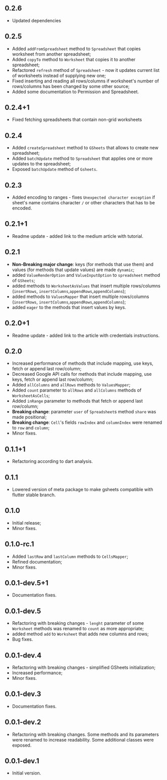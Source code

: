 ## 0.2.6

- Updated dependencies

## 0.2.5

- Added `addFromSpreadsheet` method to `Spreadsheet` that copies worksheet from another spreadsheet;
- Added `copyTo` method to `Worksheet` that copies it to another spreadsheet;
- Refactored `refresh` method of `Spreadsheet` - now it updates current list of worksheets instead of supplying new one; 
- Fixed inserting and reading all rows/columns if worksheet's number of rows/columns has been changed by some other source;
- Added some documentation to Permission and Spreadsheet.

## 0.2.4+1

- Fixed fetching spreadsheets that contain non-grid worksheets

## 0.2.4

- Added `createSpreadsheet` method to `GSheets` that allows to create new spreadsheet;
- Added `batchUpdate` method to `Spreadsheet` that applies one or more updates to the spreadsheet;
- Exposed `batchUpdate` method of `Gsheets`.

## 0.2.3

- Added encoding to ranges - fixes `Unexpected character exception` if sheet's name contains character `/` or 
other characters that has to be encoded.

## 0.2.1+1

- Readme update - added link to the medium article with tutorial.

## 0.2.1

- **Non-Breaking major change**: keys (for methods that use them) and values (for methods that update values) are made `dynamic`; 
- added `ValueRenderOption` and `ValueInputOption` to `spreadsheet` method of `GSheets`;
- added methods to `WorksheetAsValues` that insert multiple rows/columns (`insertRows`, `insertColumns`,`appendRows`,`appendColumns`);
- added methods to `ValuesMapper` that insert multiple rows/columns (`insertRows`, `insertColumns`,`appendRows`,`appendColumns`);
- added `eager` to the methods that insert values by keys.

## 0.2.0+1

- Readme update - added link to the article with credentials instructions.

## 0.2.0

- Increased performance of methods that include mapping, use keys, fetch or append last row/column;
- Decreased Google API calls for methods that include mapping, use keys, fetch or append last row/column;
- Added `allColumns` and `allRows` methods to `ValuesMapper`;
- Added `count` parameter to `allRows` and `allColumns` methods of `WorksheetAsCells`;
- Added `inRange` parameter to methods that fetch or append last row/column;
- **Breaking change**: parameter `user` of `Spreadsheet`s method `share` was made positional; 
- **Breaking change**: `Cell`'s fields `rowIndex` and `columnIndex` were renamed to `row` and `column`; 
- Minor fixes.

## 0.1.1+1

- Refactoring according to dart analysis.

## 0.1.1

- Lowered version of meta package to make gsheets compatible with flutter stable branch.

## 0.1.0

- Initial release;
- Minor fixes.

## 0.1.0-rc.1

- Added `lastRow` and `lastColumn` methods to `CellsMapper`;
- Refined documentation;
- Minor fixes.

## 0.0.1-dev.5+1

- Documentation fixes.

## 0.0.1-dev.5

- Refactoring with breaking changes - `lenght` parameter of some `Worksheet` methods was renamed to `count` as more appropriate;
- added method `add` to `Worksheet` that adds new columns and rows;
- Bug fixes.

## 0.0.1-dev.4

- Refactoring with breaking changes - simplified GSheets initialization;
- Increased performance;
- Minor fixes.

## 0.0.1-dev.3

- Documentation fixes.

## 0.0.1-dev.2

- Refactoring with breaking changes. Some methods and its parameters were renamed 
to increase readability. Some additional classes were exposed.

## 0.0.1-dev.1

- Initial version.
